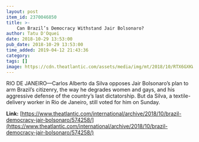 ```yaml
---
layout: post
item_id: 2370046850
title: >-
    Can Brazil’s Democracy Withstand Jair Bolsonaro?
author: Tatu D'Oquei
date: 2018-10-29 13:53:00
pub_date: 2018-10-29 13:53:00
time_added: 2019-04-12 21:43:36
category: 
tags: []
image: https://cdn.theatlantic.com/assets/media/img/mt/2018/10/RTX6GXKW/facebook.jpg?1540819839
---
```


RIO DE JANEIRO—Carlos Alberto da Silva opposes Jair Bolsonaro’s plan to arm Brazil’s citizenry, the way he degrades women and gays, and his aggressive defense of the country’s last dictatorship. But da Silva, a textile-delivery worker in Rio de Janeiro, still voted for him on Sunday.

**Link:** [https://www.theatlantic.com/international/archive/2018/10/brazil-democracy-jair-bolsonaro/574258/](https://www.theatlantic.com/international/archive/2018/10/brazil-democracy-jair-bolsonaro/574258/)

